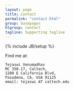 ```yaml
---
layout: page
title: Contact
permalink: "contact.html"
group: basepages
hlgroup: contact
tagline: Supporting tagline
---
```

{% include JB/setup %}

Find me at:

	Tejaswi Venumadhav
	MC 350-17, Caltech,
	1200 E California Blvd, 
	Pasadena, CA, USA 91125
	email: tejaswi AT caltech.edu

